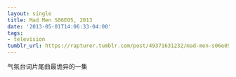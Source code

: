 ```yaml
---
layout: single
title: Mad Men S06E05, 2013
date: '2013-05-01T14:06:33-04:00'
tags:
- television
tumblr_url: https://rapturer.tumblr.com/post/49371631232/mad-men-s06e05-2013
---
```

气氛台词片尾曲最诡异的一集

